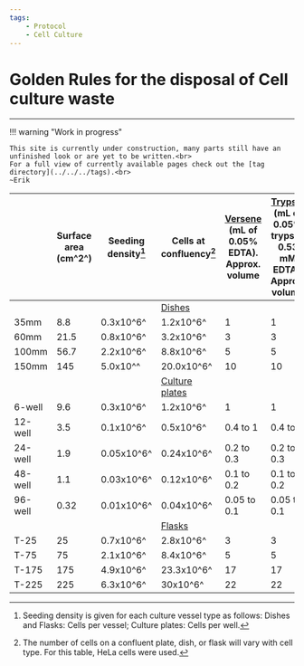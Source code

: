 ```yaml
---
tags:
    - Protocol
    - Cell Culture
---
```


# Golden Rules for the disposal of Cell culture waste

---

!!! warning "Work in progress"

    This site is currently under construction, many parts still have an unfinished look or are yet to be written.<br>
    For a full view of currently available pages check out the [tag directory](../../../tags).<br>
    ~Erik

|   | **Surface area (cm^2^)**  | **Seeding density[^1]**  | **Cells at confluency[^2]**  | **[Versene](https://www.thermofisher.com/order/catalog/product/15040066) (mL of 0.05% EDTA). Approx. volume** | **[Trypsin](https://www.thermofisher.com/de/de/home/life-science/cell-culture/mammalian-cell-culture/reagents/cell-dissociation.html) (mL of 0.05% trypsin, 0.53 mM EDTA). Approx. volume**  | **[Growth medium](https://www.thermofisher.com/de/de/home/life-science/cell-culture/mammalian-cell-culture/cell-culture-media.html) (mL). Approx. volume**  |
|---|---|---|---|---|---|---|
|   |   |   | [Dishes](https://www.thermofisher.com/de/de/home/life-science/cell-culture/cell-culture-plastics/cell-culture-dishes-multidishes.html)  |   |   |   |
| 35mm  | 8.8  | 0.3x10^6^  | 1.2x10^6^  | 1  | 1  | 2  |
| 60mm  | 21.5  | 0.8x10^6^  | 3.2x10^6^  | 3  | 3  | 5  |
| 100mm  | 56.7  | 2.2x10^6^  | 8.8x10^6^  | 5  | 5  | 12  |
| 150mm  | 145  | 5.0x10^^  | 20.0x10^6^  | 10  | 10  | 30  |
|   |   |   | [Culture plates](https://www.thermofisher.com/de/de/home/life-science/cell-culture/cell-culture-plastics/cell-culture-plates.html)  |   |   |   |
| 6-well  | 9.6  | 0.3x10^6^  | 1.2x10^6^  | 1  | 1  | 1 to 3  |
| 12-well  | 3.5  | 0.1x10^6^  | 0.5x10^6^  | 0.4 to 1  | 0.4 to 1  | 1 to 2  |
| 24-well  | 1.9  | 0.05x10^6^  | 0.24x10^6^  | 0.2 to 0.3  | 0.2 to 0.3  | 0.5 to 1.0  |
| 48-well  | 1.1  | 0.03x10^6^  | 0.12x10^6^  | 0.1 to 0.2  | 0.1 to 0.2  | 0.2 to 0.4  |
| 96-well  | 0.32  | 0.01x10^6^  | 0.04x10^6^  | 0.05 to 0.1  | 0.05 to 0.1  | 0.1 to 0.2  |
|   |   |   | [Flasks](https://www.thermofisher.com/de/de/home/life-science/cell-culture/cell-culture-plastics/cell-culture-flasks.html)  |   |   |   |
| T-25  | 25  | 0.7x10^6^  | 2.8x10^6^  |3   | 3  | 3-5  |
| T-75  | 75  | 2.1x10^6^  | 8.4x10^6^  | 5  | 5  | 8-15  |
| T-175  | 175  | 4.9x10^6^  | 23.3x10^6^  | 17  | 17  | 35-53  |
| T-225  | 225  | 6.3x10^6^  | 30x10^6^  | 22  | 22  | 45-68  |



[^1]: Seeding density is given for each culture vessel type as follows: Dishes and Flasks: Cells per vessel; Culture plates: Cells per well.
[^2]: The number of cells on a confluent plate, dish, or flask will vary with cell type. For this table, HeLa cells were used.